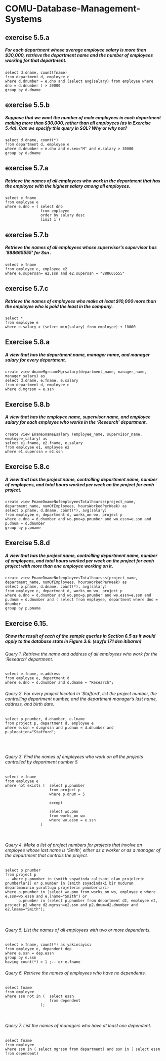 # COMU-Database-Management-Systems

## exercise 5.5.a
##### For each department whose average employee salary is more than $30,000, retrieve the department name and the number of employees working for that department.

    select d.dname, count(fname)
    from department d, employee e
    where d.dnumber = e.dno and (select avg(salary) from employee where dno = d.dnumber ) > 30000
    group by d.dname

## exercise 5.5.b
##### Suppose that we want the number of male employees in each department making more than $30,000, rather than all employees (as in Exercise 5.4a). Can we specify this query in SQL? Why or why not?

    select d.dname, count(*)
    from department d, employee e
    where d.dnumber = e.dno and e.sex="M" and e.salary > 30000
    group by d.dname



## exercise 5.7.a
##### Retrieve the names of all employees who work in the department that has the employee with the highest salary among all employees.

    select e.fname
    from employee e
    where e.dno = (	select dno
                    from employee
                    order by salary desc
                    limit 1 )


## exercise 5.7.b
##### Retrieve the names of all employees whose supervisor’s supervisor has ‘888665555’ for Ssn .

    select e.fname
    from employee e, employee e2
    where e.superssn= e2.ssn and e2.superssn = "888665555"


## exercise 5.7.c
##### Retrieve the names of employees who make at least $10,000 more than the employee who is paid the least in the company.

    select *
    from employee e
    where e.salary > (select min(salary) from employee) + 10000


## Exercise 5.8.a
##### A view that has the department name, manager name, and manager salary for every department.

    create view dnameMgrnameMgrsalary(department_name, manager_name, manager_salary) as 
    select d.dname, e.fname, e.salary
    from department d, employee e
    where d.mgrssn = e.ssn


## Exercise 5.8.b
##### A view that has the employee name, supervisor name, and employee salary for each employee who works in the ‘Research’ department.

    create view EnameSnameEsalary (employee_name, supervisor_name, employee_salary) as
    select e1.fname, e2.fname, e.salary
    from employee e1, employee e2
    where e1.superssn = e2.ssn


## Exercise 5.8.c
##### A view that has the project name, controlling department name, number of employees, and total hours worked per week on the project for each project.

    create view PnameDnameNofemployeesTotalhourss(project_name, department_name, numOfEmployees, hoursWorkedPerWeek) as
    select p.pname, d.dname, count(*), avg(salary)
    from employee e, department d, works_on wo, project p
    where e.dno = d.dnumber and wo.pno=p.pnumber and wo.essn=e.ssn and p.dnum = d.dnumber
    group by p.pname


## Exercise 5.8.d
##### A view that has the project name, controlling department name, number of employees, and total hours worked per week on the project for each project with more than one employee working on it.

    create view PnameDnameNofemployeesTotalhoursss(project_name, department_name, numOfEmployees, hoursWorkedPerWeek) as
    select p.pname, d.dname, count(*), avg(salary)
    from employee e, department d, works_on wo, project p
    where e.dno = d.dnumber and wo.pno=p.pnumber and wo.essn=e.ssn and p.dnum = d.dnumber and ( select from employee, department where dno = dnumber
    group by p.pname


## Exercise 6.15. 
##### Show the result of each of the sample queries in Section 6.5 as it would apply to the database state in Figure 3.6. (sayfa 171 den itibaren)

###### Query 1. Retrieve the name and address of all employees who work for the ‘Research’ department.​
    select e.fname, e.address
    from employee e, department d
    where e.dno = d.dnumber and d.dname = "Research";


###### Query 2. For every project located in ‘Stafford’, list the project number, the controlling department number, and the department manager’s last name, address, and birth date.

    select p.pnumber, d.dnumber, e.lname
    from project p, department d, employee e
    where e.ssn = d.mgrssn and p.dnum = d.dnumber and p.plocation="Stafford";
    ​
​
###### Query 3. Find the names of employees who work on all the projects controlled by department number 5.

    select e.fname
    from employee e
    where not exists (	select p.pnumber
                        from project p
                        where p.dnum = 5
                        
                        except
                        
                        select wo.pno
                        from works_on wo
                        where wo.essn = e.ssn 
                    )

​

###### Query 4. Make a list of project numbers for projects that involve an employee whose last name is ‘Smith’, either as a worker or as a manager of the department that controls the project.

    select p.pnumber
    from project p
    -- where p.pnumber in (smith soyadinda calisani olan projelerin pnumberlari) or p.number in (smith soyadindaki bir mudurun departmaninin yuruttugu projelerin pnumberlari)
    where p.pnumber in (select wo.pno from works_on wo, employee e where e.ssn=wo.essn and e.lname="Smith") or 
          p.pnumber in (select p.pnumber from department d2, employee e2, project p2 where d2.mgrssn=e2.ssn and p2.dnum=d2.dnumber and e2.lname="Smith");
​
​ 
###### Query 5. List the names of all employees with two or more dependents.

    select e.fname, count(*) as yakinsayisi
    from employee e, dependent dep
    where e.ssn = dep.essn
    group by e.ssn
    having count(*) > 1 ;-- or e.fname


###### Query 6. Retrieve the names of employees who have no dependents.

    select fname
    from employee
    where ssn not in (	select essn
                        from dependent
                    );
​
​
###### Query 7. List the names of managers who have at least one dependent.
    select fname
    from employee
    where ssn in ( select mgrssn from department) and ssn in ( select essn from dependent)